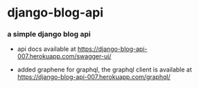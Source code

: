 # django-blog-api

### a simple django blog api

* api docs available at https://django-blog-api-007.herokuapp.com/swagger-ui/

* added graphene for graphql, the graphql client is available at https://django-blog-api-007.herokuapp.com/graphql/